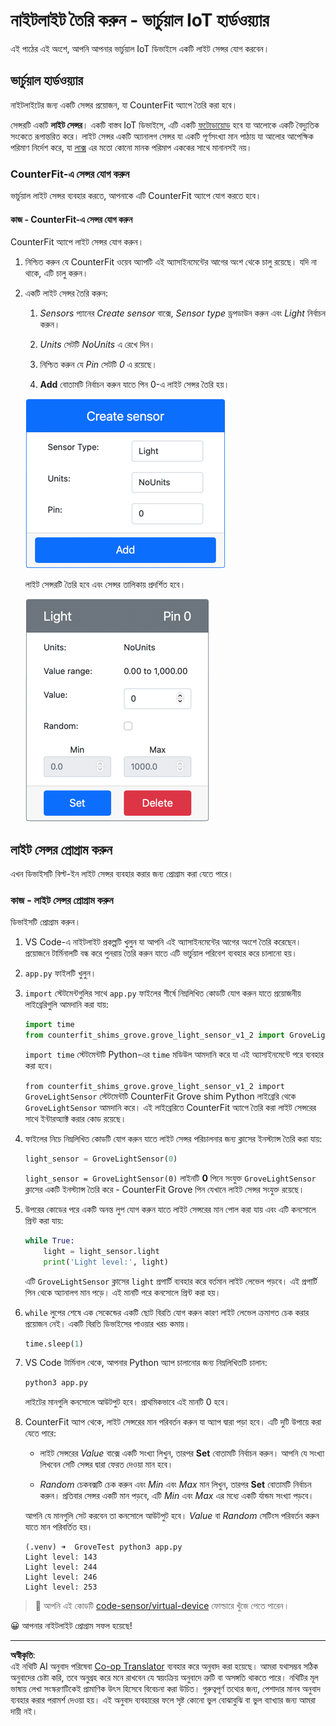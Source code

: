 <!--
CO_OP_TRANSLATOR_METADATA:
{
  "original_hash": "11f10c6760fb8202cf368422702fdf70",
  "translation_date": "2025-08-27T12:50:02+00:00",
  "source_file": "1-getting-started/lessons/3-sensors-and-actuators/virtual-device-sensor.md",
  "language_code": "bn"
}
-->
# নাইটলাইট তৈরি করুন - ভার্চুয়াল IoT হার্ডওয়্যার

এই পাঠের এই অংশে, আপনি আপনার ভার্চুয়াল IoT ডিভাইসে একটি লাইট সেন্সর যোগ করবেন।

## ভার্চুয়াল হার্ডওয়্যার

নাইটলাইটের জন্য একটি সেন্সর প্রয়োজন, যা CounterFit অ্যাপে তৈরি করা হবে।

সেন্সরটি একটি **লাইট সেন্সর**। একটি বাস্তব IoT ডিভাইসে, এটি একটি [ফটোডায়োড](https://wikipedia.org/wiki/Photodiode) হবে যা আলোকে একটি বৈদ্যুতিক সংকেতে রূপান্তরিত করে। লাইট সেন্সর একটি অ্যানালগ সেন্সর যা একটি পূর্ণসংখ্যা মান পাঠায় যা আলোর আপেক্ষিক পরিমাণ নির্দেশ করে, যা [লাক্স](https://wikipedia.org/wiki/Lux) এর মতো কোনো মানক পরিমাপ এককের সাথে মানানসই নয়।

### CounterFit-এ সেন্সর যোগ করুন

ভার্চুয়াল লাইট সেন্সর ব্যবহার করতে, আপনাকে এটি CounterFit অ্যাপে যোগ করতে হবে।

#### কাজ - CounterFit-এ সেন্সর যোগ করুন

CounterFit অ্যাপে লাইট সেন্সর যোগ করুন।

1. নিশ্চিত করুন যে CounterFit ওয়েব অ্যাপটি এই অ্যাসাইনমেন্টের আগের অংশ থেকে চালু রয়েছে। যদি না থাকে, এটি চালু করুন।

1. একটি লাইট সেন্সর তৈরি করুন:

    1. *Sensors* প্যানের *Create sensor* বাক্সে, *Sensor type* ড্রপডাউন করুন এবং *Light* নির্বাচন করুন।

    1. *Units* সেটটি *NoUnits* এ রেখে দিন।

    1. নিশ্চিত করুন যে *Pin* সেটটি *0* এ রয়েছে।

    1. **Add** বোতামটি নির্বাচন করুন যাতে পিন 0-এ লাইট সেন্সর তৈরি হয়।

    ![লাইট সেন্সরের সেটিংস](../../../../../translated_images/counterfit-create-light-sensor.9f36a5e0d4458d8d554d54b34d2c806d56093d6e49fddcda2d20f6fef7f5cce1.bn.png)

    লাইট সেন্সরটি তৈরি হবে এবং সেন্সর তালিকায় প্রদর্শিত হবে।

    ![তৈরি করা লাইট সেন্সর](../../../../../translated_images/counterfit-light-sensor.5d0f5584df56b90f6b2561910d9cb20dfbd73eeff2177c238d38f4de54aefae1.bn.png)

## লাইট সেন্সর প্রোগ্রাম করুন

এখন ডিভাইসটি বিল্ট-ইন লাইট সেন্সর ব্যবহার করার জন্য প্রোগ্রাম করা যেতে পারে।

### কাজ - লাইট সেন্সর প্রোগ্রাম করুন

ডিভাইসটি প্রোগ্রাম করুন।

1. VS Code-এ নাইটলাইট প্রকল্পটি খুলুন যা আপনি এই অ্যাসাইনমেন্টের আগের অংশে তৈরি করেছেন। প্রয়োজনে টার্মিনালটি বন্ধ করে পুনরায় তৈরি করুন যাতে এটি ভার্চুয়াল পরিবেশ ব্যবহার করে চালানো হয়।

1. `app.py` ফাইলটি খুলুন।

1. `import` স্টেটমেন্টগুলির সাথে `app.py` ফাইলের শীর্ষে নিম্নলিখিত কোডটি যোগ করুন যাতে প্রয়োজনীয় লাইব্রেরিগুলি আমদানি করা যায়:

    ```python
    import time
    from counterfit_shims_grove.grove_light_sensor_v1_2 import GroveLightSensor
    ```

    `import time` স্টেটমেন্টটি Python-এর `time` মডিউল আমদানি করে যা এই অ্যাসাইনমেন্টে পরে ব্যবহার করা হবে।

    `from counterfit_shims_grove.grove_light_sensor_v1_2 import GroveLightSensor` স্টেটমেন্টটি CounterFit Grove shim Python লাইব্রেরি থেকে `GroveLightSensor` আমদানি করে। এই লাইব্রেরিতে CounterFit অ্যাপে তৈরি করা লাইট সেন্সরের সাথে ইন্টারঅ্যাক্ট করার কোড রয়েছে।

1. ফাইলের নিচে নিম্নলিখিত কোডটি যোগ করুন যাতে লাইট সেন্সর পরিচালনার জন্য ক্লাসের ইনস্ট্যান্স তৈরি করা যায়:

    ```python
    light_sensor = GroveLightSensor(0)
    ```

    `light_sensor = GroveLightSensor(0)` লাইনটি **0** পিনে সংযুক্ত `GroveLightSensor` ক্লাসের একটি ইনস্ট্যান্স তৈরি করে - CounterFit Grove পিন যেখানে লাইট সেন্সর সংযুক্ত রয়েছে।

1. উপরের কোডের পরে একটি অনন্ত লুপ যোগ করুন যাতে লাইট সেন্সরের মান পোল করা যায় এবং এটি কনসোলে প্রিন্ট করা যায়:

    ```python
    while True:
        light = light_sensor.light
        print('Light level:', light)
    ```

    এটি `GroveLightSensor` ক্লাসের `light` প্রপার্টি ব্যবহার করে বর্তমান লাইট লেভেল পড়বে। এই প্রপার্টি পিন থেকে অ্যানালগ মান পড়ে। এই মানটি পরে কনসোলে প্রিন্ট করা হয়।

1. `while` লুপের শেষে এক সেকেন্ডের একটি ছোট বিরতি যোগ করুন কারণ লাইট লেভেল ক্রমাগত চেক করার প্রয়োজন নেই। একটি বিরতি ডিভাইসের পাওয়ার খরচ কমায়।

    ```python
    time.sleep(1)
    ```

1. VS Code টার্মিনাল থেকে, আপনার Python অ্যাপ চালানোর জন্য নিম্নলিখিতটি চালান:

    ```sh
    python3 app.py
    ```

    লাইটের মানগুলি কনসোলে আউটপুট হবে। প্রাথমিকভাবে এই মানটি 0 হবে।

1. CounterFit অ্যাপ থেকে, লাইট সেন্সরের মান পরিবর্তন করুন যা অ্যাপ দ্বারা পড়া হবে। এটি দুটি উপায়ে করা যেতে পারে:

    * লাইট সেন্সরের *Value* বাক্সে একটি সংখ্যা লিখুন, তারপর **Set** বোতামটি নির্বাচন করুন। আপনি যে সংখ্যা লিখবেন সেটি সেন্সর দ্বারা ফেরত দেওয়া মান হবে।

    * *Random* চেকবক্সটি চেক করুন এবং *Min* এবং *Max* মান লিখুন, তারপর **Set** বোতামটি নির্বাচন করুন। প্রতিবার সেন্সর একটি মান পড়বে, এটি *Min* এবং *Max* এর মধ্যে একটি র্যান্ডম সংখ্যা পড়বে।

    আপনি যে মানগুলি সেট করবেন তা কনসোলে আউটপুট হবে। *Value* বা *Random* সেটিংস পরিবর্তন করুন যাতে মান পরিবর্তিত হয়।

    ```output
    (.venv) ➜  GroveTest python3 app.py 
    Light level: 143
    Light level: 244
    Light level: 246
    Light level: 253
    ```

> 💁 আপনি এই কোডটি [code-sensor/virtual-device](../../../../../1-getting-started/lessons/3-sensors-and-actuators/code-sensor/virtual-device) ফোল্ডারে খুঁজে পেতে পারেন।

😀 আপনার নাইটলাইট প্রোগ্রাম সফল হয়েছে!

---

**অস্বীকৃতি**:  
এই নথিটি AI অনুবাদ পরিষেবা [Co-op Translator](https://github.com/Azure/co-op-translator) ব্যবহার করে অনুবাদ করা হয়েছে। আমরা যথাসম্ভব সঠিক অনুবাদের চেষ্টা করি, তবে অনুগ্রহ করে মনে রাখবেন যে স্বয়ংক্রিয় অনুবাদে ত্রুটি বা অসঙ্গতি থাকতে পারে। নথিটির মূল ভাষায় লেখা সংস্করণটিকেই প্রামাণিক উৎস হিসেবে বিবেচনা করা উচিত। গুরুত্বপূর্ণ তথ্যের জন্য, পেশাদার মানব অনুবাদ ব্যবহার করার পরামর্শ দেওয়া হয়। এই অনুবাদ ব্যবহারের ফলে সৃষ্ট কোনো ভুল বোঝাবুঝি বা ভুল ব্যাখ্যার জন্য আমরা দায়ী নই।